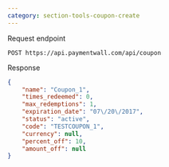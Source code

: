 ```yaml
---
category: section-tools-coupon-create 
---
```


Request endpoint

```
POST https://api.paymentwall.com/api/coupon
```

Response

```json
{
	"name": "Coupon_1",
	"times_redeemed": 0,
	"max_redemptions": 1,
	"expiration_date": "07\/20\/2017",
	"status": "active",
	"code": "TESTCOUPON_1",
	"currency": null,
	"percent_off": 10,
	"amount_off": null
}
```